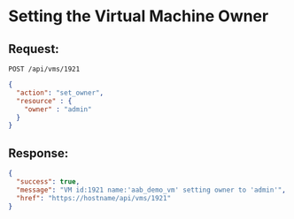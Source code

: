 # Setting the Virtual Machine Owner

## Request:

    POST /api/vms/1921

``` json
{
  "action": "set_owner",
  "resource" : {
    "owner" : "admin"
  }
}
```

## Response:

``` json
{
  "success": true,
  "message": "VM id:1921 name:'aab_demo_vm' setting owner to 'admin'",
  "href": "https://hostname/api/vms/1921"
}
```
